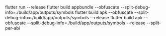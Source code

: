 flutter run --release
flutter build appbundle --obfuscate --split-debug-info=./build/app/outputs/symbols
flutter build apk --obfuscate --split-debug-info=./build/app/outputs/symbols --release
flutter build apk --obfuscate --split-debug-info=./build/app/outputs/symbols --release --split-per-abi

